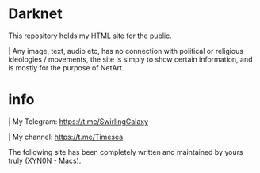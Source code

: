 # Darknet

This repository holds my HTML site for the public.

| Any image, text, audio etc, has no connection with political or religious ideologies / movements, the site is simply to show certain information, and is mostly for the purpose of NetArt. 


# info

| My Telegram: https://t.me/SwirlingGalaxy

| My channel: https://t.me/Timesea

The following site has been completely written and maintained by yours truly (XYN0N - Macs).
